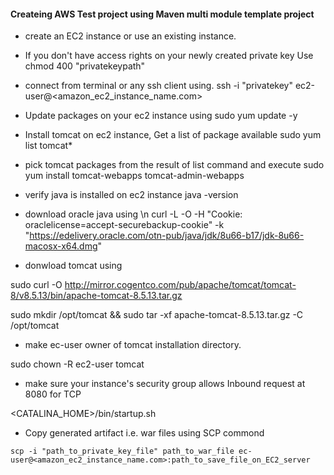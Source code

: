 #### Createing AWS Test project using **Maven multi module template project** ####

- create an EC2 instance or use an existing instance.

- If you don't have access rights on your newly created private key Use
   chmod 400 "privatekeypath"

- connect from terminal or any ssh client using.
   ssh -i "privatekey" ec2-user@<amazon_ec2_instance_name.com>

- Update packages on your ec2 instance using
   sudo yum update -y
   
- Install tomcat on ec2 instance, Get a list of package available
   sudo yum list tomcat*
   
- pick tomcat packages from the result of list command and execute
   sudo yum install tomcat-webapps tomcat-admin-webapps
   
- verify java is installed on ec2 instance 
   java -version
   
- download oracle java using \n
curl -L -O -H "Cookie: oraclelicense=accept-securebackup-cookie" -k "https://edelivery.oracle.com/otn-pub/java/jdk/8u66-b17/jdk-8u66-macosx-x64.dmg"


- donwload tomcat using 

sudo curl -O http://mirror.cogentco.com/pub/apache/tomcat/tomcat-8/v8.5.13/bin/apache-tomcat-8.5.13.tar.gz

sudo mkdir /opt/tomcat && sudo tar -xf apache-tomcat-8.5.13.tar.gz -C /opt/tomcat

- make ec-user owner of tomcat installation directory.

sudo chown -R ec2-user tomcat

- make sure your instance's security group allows Inbound request at 8080 for TCP

<CATALINA_HOME>/bin/startup.sh

- Copy generated artifact i.e. war files using SCP commond 

```scp -i "path_to_private_key_file" path_to_war_file ec-user@<amazon_ec2_instance_name.com>:path_to_save_file_on_EC2_server```

